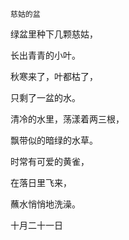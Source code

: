     慈姑的盆 

   绿盆里种下几颗慈姑，

   长出青青的小叶。

   秋寒来了，叶都枯了，

   只剩了一盆的水。

   清冷的水里，荡漾着两三根，

   飘带似的暗绿的水草。

   时常有可爱的黄雀，

   在落日里飞来，

   蘸水悄悄地洗澡。

   十月二十一日


